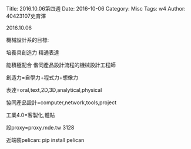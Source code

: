 Title: 2016.10.06第四週
Date: 2016-10-06
Category: Misc
Tags: w4
Author: 40423107史育澤



<!-- PELICAN_END_SUMMARY -->
2016.10.06

機械設計系的目標:

培養具創造力 精通表達

能積極配合 偕同產品設計流程的機械設計工程師

創造力=自學力+程式力+想像力

表達=oral,text,2D,3D,analytical,physical

協同產品設計=computer,network,tools,project

工業4.0=客製化,體貼

設proxy=proxy.mde.tw 3128

近端裝pelican: pip install pelican






